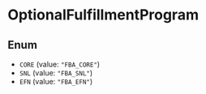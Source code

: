 # OptionalFulfillmentProgram

## Enum

* `CORE` (value: `"FBA_CORE"`)
* `SNL` (value: `"FBA_SNL"`)
* `EFN` (value: `"FBA_EFN"`)
